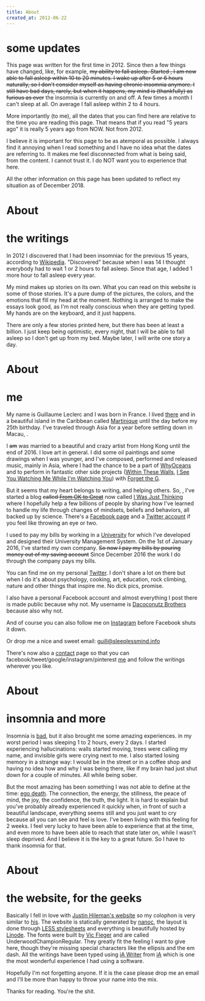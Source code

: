 ```yaml
---
title: About
created_at: 2012-06-22
---
```


# some updates

This page was written for the first time in 2012. Since then a few things have changed, like, for example, <span style="text-decoration: line-through;">my ability to fall asleep. Started <time datetime="2015-10-01" class="timeago"></time>, I am now able to fall asleep within 10 to 20 minutes. I wake up after 5 or 6 hours naturally, so I don't consider myself as having chronic insomnia anymore. I still have bad days, rarely, but when it happens, my mind is (thankfully) as furious as ever</span> the insomnia is currently on and off. A few times a month I can't sleep at all. On average I fall asleep within 2 to 4 hours.

More importantly (to me), all the dates that you can find here are relative to the time you are reading this page. That means that if you read "5 years ago" it is really 5 years ago from NOW. Not from 2012.

I believe it is important for this page to be as atemporal as possible. I always find it annoying when I read something and I have no idea what the dates are referring to. It makes me feel disconnected from what is being said, from the content. I cannot trust it. I do NOT want you to experience that here.

All the other information on this page has been updated to reflect my situation as of December 2018.

# About

# the writings

In 2012 I discovered that I had been insomniac for the previous 15 years, according to [Wikipedia](http://en.wikipedia.org/wiki/Insomnia#Non-pharmacological). "Discovered" because when I was 14 I thought everybody had to wait 1 or 2 hours to fall asleep. Since that age, I added 1 more hour to fall asleep every year.

My mind makes up stories on its own. What you can read on this website is some of those stories. It's a pure dump of the pictures, the colors, and the emotions that fill my head at the moment. Nothing is arranged to make the essays look good, as I'm not really conscious when they are getting typed. My hands are on the keyboard, and it just happens.

There are only a few stories printed here, but there has been at least a billion. I just keep being optimistic, every night, that I will be able to fall asleep so I don't get up from my bed. Maybe later, I will write one story a day.

# About

# me

My name is Guillaume Leclerc and I was born in France. I lived [there](https://www.google.com/maps/place/Lorraine,+France/@48.7114575,5.1433292,8z/data=!3m1!4b1!4m2!3m1!1s0x47949753fe1190d5:0x10a5fb99a3724f0!5m1!1e4) and in a beautiful island in the Caribbean called [Martinique](https://www.google.com/maps/place/Martinique/@12.1269488,-67.8846427,6.15z/data=!4m2!3m1!1s0x8c6aa0f90066070d:0xe1001b1217afe7b0!5m1!1e4) until the day before my 25th birthday. I've traveled through Asia for a year before settling down in Macau, <time datetime="2008-01-07" class="timeago"></time>.

I <span style="text-decoration: line-through;">am</span> was married to a beautiful and crazy artist from Hong Kong until the end of 2016. I love art in general. I did some oil paintings and some drawings when I was younger, and I've composed, performed and released music, mainly in Asia, where I had the chance to be a part of [WhyOceans](http://www.whyoceans.com/) and to perform in fantastic other side projects ([Within These Walls](http://www.youtube.com/watch?v=TD4kFIp_pqQ), [I See You Watching Me While I'm Watching You](http://www.facebook.com/media/set/?set=a.10150406959032961.363208.51685087960&type=3)) with [Forget the G](http://forgettheg.com/).

But it seems that my heart belongs to writing, and helping others. So, <time datetime="2014-05-21" class="timeago"></time>, I've started a blog <span style="text-decoration: line-through;">called [From OK to Great](http://fromoktogreat.com/)</span> now called [I Was Just Thinking](https://iwasjustthinking.xyz/) where I hopefully help a few billions of people by sharing how I've learned to handle my life through changes of mindsets, beliefs and behaviors, all backed up by science. There's a [Facebook page](https://www.facebook.com/iwasjustthinking.xyz) and a [Twitter account](https://twitter.com/iwjt_xyz) if you feel like throwing an eye or two.

I used to pay my bills by working in a [University](http://www.usj.edu.mo/en/) for which I've developed and designed their University Management System. On the 1st of January 2016, I've started my own company. <span style="text-decoration: line-through;">So now I pay my bills by pouring money out of my saving account</span> Since December 2016 the work I do through the company pays my bills.

You can find me on my personal [Twitter](http://twitter.com/#!/godbout). I don't share a lot on there but when I do it's about psychology, cooking, art, education, rock climbing, nature and other things that inspire me. No dick pics, promise.

I also have a personal Facebook account and almost everything I post there is made public because why not. My username is [Dacoconutz Brothers](https://www.facebook.com/dacoconutz.brothers) because also why not.

And of course you can also follow me on [Instagram](https://www.instagram.com/ki_yom/) before Facebook shuts it down.

Or drop me a nice and sweet email: [&#103;&#117;&#105;&#108;&#108;&#064;&#115;&#108;&#101;&#101;&#112;&#108;&#101;&#115;&#115;&#109;&#105;&#110;&#100;&#046;&#105;&#110;&#102;&#111;](&#109;&#097;&#105;&#108;&#116;&#111;:&#103;&#117;&#105;&#108;&#108;&#064;&#115;&#108;&#101;&#101;&#112;&#108;&#101;&#115;&#115;&#109;&#105;&#110;&#100;&#046;&#105;&#110;&#102;&#111;)

There's now also a [contact](/contact) page so that you can facebook/tweet/google/instagram/pinterest [me](/) and follow the writings wherever you like.

# About

# insomnia and more

Insomnia is [bad](http://en.wikipedia.org/wiki/File:Complications_of_insomnia.svg), but it also brought me some amazing experiences. <time datetime="2012-06-22" class="timeago"></time> in my worst period I was sleeping 1 to 2 hours, every 2 days. I started experiencing hallucinations: walls started moving, trees were calling my name, and invisible girls were crying next to me. I also started losing memory in a strange way: I would be in the street or in a coffee shop and having no idea how and why I was being there, like if my brain had just shut down for a couple of minutes. All while being sober.

But the most amazing has been something I was not able to define at the time: [ego death](http://en.wikipedia.org/wiki/Ego_death). The connection, the energy, the stillness, the peace of mind, the joy, the confidence, the truth, the light. It is hard to explain but you've probably already experienced it quickly when, in front of such a beautiful landscape, everything seems still and you just want to cry because all you can see and feel is love. I've been living with this feeling for 2 weeks. I feel very lucky to have been able to experience that at the time, and even more to have been able to reach that state later on, while I wasn't sleep deprived. And I believe it is the key to a great future. So I have to thank insomnia for that.

# About

# the website, for the geeks

Basically I fell in love with [Justin Hileman's website](http://justinhileman.info/) so my colophon is very similar to [his](http://justinhileman.info/colophon/). The website is statically generated by [nanoc](http://nanoc.ws/), the layout is done through [LESS stylesheets](http://lesscss.org/) and everything is beautifully hosted by [Linode](http://www.linode.com/?r=4d38402454871106521686b453c6758100f1b1d6). The fonts were built by [Vic Fieger](http://www.vicfieger.com/) and are called UnderwoodChampionRegular. They greatly fit the feeling I want to  give here, though they're missing special characters like the ellipsis and the em dash. All the writings have been typed using [iA Writer](https://ia.net/writer/mac/) from [iA](https://ia.net/) which is one the most wonderful experience I had using a software.

Hopefully I'm not forgetting anyone. If it is the case please drop me an email and I'll be more than happy to throw your name into the mix.

Thanks for reading. You're the shit.
